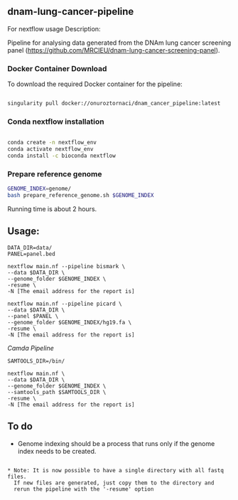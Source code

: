 ## dnam-lung-cancer-pipeline

For nextflow usage Description:

Pipeline for analysing data generated from the DNAm lung cancer screening panel (https://github.com/MRCIEU/dnam-lung-cancer-screening-panel).

### Docker Container Download

To download the required Docker container for the pipeline:

```bash

singularity pull docker://onuroztornaci/dnam_cancer_pipeline:latest

```

### Conda nextflow installation

```bash

conda create -n nextflow_env
conda activate nextflow_env
conda install -c bioconda nextflow

```

### Prepare reference genome 

```bash
GENOME_INDEX=genome/
bash prepare_reference_genome.sh $GENOME_INDEX 

```
Running time is about 2 hours.

## Usage: 

```
DATA_DIR=data/
PANEL=panel.bed

nextflow main.nf --pipeline bismark \
--data $DATA_DIR \
--genome_folder $GENOME_INDEX \
-resume \
-N [The email address for the report is]

nextflow main.nf --pipeline picard \
--data $DATA_DIR \
--panel $PANEL \
--genome_folder $GENOME_INDEX/hg19.fa \
-resume \
-N [The email address for the report is]
```

*Camda Pipeline*

```
SAMTOOLS_DIR=/bin/

nextflow main.nf \
--data $DATA_DIR \ 
--genome_folder $GENOME_INDEX \
--samtools_path $SAMTOOLS_DIR \
-resume \
-N [The email address for the report is]
```

## To do

* Genome indexing should be a process that runs only if the genome index needs to be created.
```

* Note: It is now possible to have a single directory with all fastq files.
  If new files are generated, just copy them to the directory and
  rerun the pipeline with the '-resume' option
